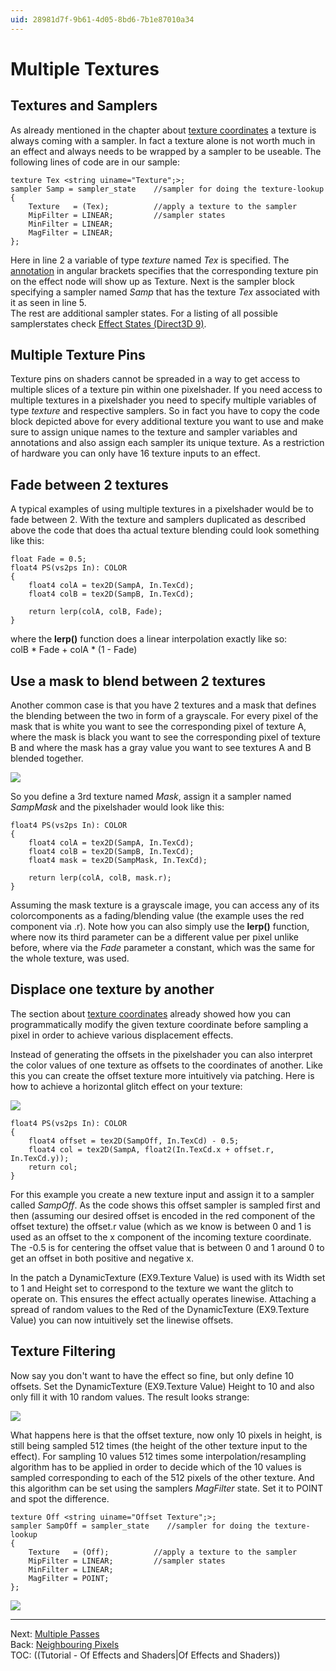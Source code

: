 ```yaml
---
uid: 28981d7f-9b61-4d05-8bd6-7b1e87010a34
---
```


# Multiple Textures

## Textures and Samplers
As already mentioned in the chapter about [texture coordinates](xref:c201a678-d827-4b21-92b3-432203d15dd7) a texture is always coming with a sampler. In fact a texture alone is not worth much in an effect and always needs to be wrapped by a sampler to be useable. The following lines of code are in our sample:  
```hlsl, line=2  
texture Tex <string uiname="Texture";>;  
sampler Samp = sampler_state    //sampler for doing the texture-lookup  
{  
    Texture   = (Tex);          //apply a texture to the sampler
    MipFilter = LINEAR;         //sampler states
    MinFilter = LINEAR;
    MagFilter = LINEAR;
};
```  
Here in line 2 a variable of type *texture* named *Tex* is specified. The [annotation](xref:c1f1412a-9d7c-48d0-911a-bea5d78ca373) in angular brackets specifies that the corresponding texture pin on the effect node will show up as <span class="pin">Texture</span>. Next is the sampler block specifying a sampler named *Samp* that has the texture *Tex* associated with it as seen in line 5.  
The rest are additional sampler states. For a listing of all possible samplerstates check <a href="http://msdn.microsoft.com/en-us/library/bb173347%28VS.85%29.aspx#Sampler_States" class="extURL" target="_blank">Effect States (Direct3D 9)</a>.  

## Multiple Texture Pins
Texture pins on shaders cannot be spreaded in a way to get access to multiple slices of a texture pin within one pixelshader. If you need access to multiple textures in a pixelshader you need to specify multiple variables of type *texture* and respective samplers. So in fact you have to copy the code block depicted above for every additional texture you want to use and make sure to assign unique names to the texture and sampler variables and annotations and also assign each sampler its unique texture. As a restriction of hardware you can only have 16 texture inputs to an effect.  

## Fade between 2 textures
A typical examples of using multiple textures in a pixelshader would be to fade between 2. With the texture and samplers duplicated as described above the code that does tha actual texture blending could look something like this:  
```hlsl  
float Fade = 0.5;  
float4 PS(vs2ps In): COLOR  
{  
    float4 colA = tex2D(SampA, In.TexCd);
    float4 colB = tex2D(SampB, In.TexCd);
	
    return lerp(colA, colB, Fade);
}
```  
where the **lerp()** function does a linear interpolation exactly like so:  
 colB * Fade + colA * (1 - Fade)

## Use a mask to blend between 2 textures
Another common case is that you have 2 textures and a mask that defines the blending between the two in form of a grayscale. For every pixel of the mask that is white you want to see the corresponding pixel of texture A, where the mask is black you want to see the corresponding pixel of texture B and where the mask has a gray value you want to see textures A and B blended together.   
  
![](~/img/MultipleTextures-DirectXRenderer_2010.12.11-21.35.35.png "")   
  
So you define a 3rd texture named *Mask*, assign it a sampler named *SampMask* and the pixelshader would look like this:  
```hlsl  
float4 PS(vs2ps In): COLOR  
{  
    float4 colA = tex2D(SampA, In.TexCd);
    float4 colB = tex2D(SampB, In.TexCd);
    float4 mask = tex2D(SampMask, In.TexCd);
	
    return lerp(colA, colB, mask.r);
}
```  
Assuming the mask texture is a grayscale image, you can access any of its colorcomponents as a fading/blending value (the example uses the red component via .r). Note how you can also simply use the **lerp()** function, where now its third parameter can be a different value per pixel unlike before, where via the *Fade* parameter a constant, which was the same for the whole texture, was used.  

## Displace one texture by another
The section about [texture coordinates](xref:c201a678-d827-4b21-92b3-432203d15dd7) already showed how you can programmatically modify the given texture coordinate before sampling a pixel in order to achieve various displacement effects.   

Instead of generating the offsets in the pixelshader you can also interpret the color values of one texture as offsets to the coordinates of another. Like this you can create the offset texture more intuitively via patching. Here is how to achieve a horizontal glitch effect on your texture:  
  
![](~/img/glitch_1.png "")   
  
```hlsl  
float4 PS(vs2ps In): COLOR  
{  
    float4 offset = tex2D(SampOff, In.TexCd) - 0.5;
    float4 col = tex2D(SampA, float2(In.TexCd.x + offset.r, In.TexCd.y));
    return col;
}
```  
For this example you create a new texture input and assign it to a sampler called *SampOff*. As the code shows this offset sampler is sampled first and then (assuming our desired offset is encoded in the red component of the offset texture) the offset.r value (which as we know is between 0 and 1 is used as an offset to the x component of the incoming texture coordinate. The -0.5 is for centering the offset value that is between 0 and 1 around 0 to get an offset in both positive and negative x.   

In the patch a <span class="node">DynamicTexture (EX9.Texture Value)</span> is used with its <span class="pin">Width</span> set to 1 and <span class="pin">Height</span> set to correspond to the texture we want the glitch to operate on. This ensures the effect actually operates linewise. Attaching a spread of random values to the <span class="pin">Red</span> of the <span class="node">DynamicTexture (EX9.Texture Value)</span> you can now intuitively set the linewise offsets.   

## Texture Filtering
Now say you don't want to have the effect so fine, but only define 10 offsets. Set the <span class="node">DynamicTexture (EX9.Texture Value)</span> <span class="pin">Height</span> to 10 and also only fill it with 10 random values. The result looks strange:  
  
![](~/img/glitch_2.png "")   
  
What happens here is that the offset texture, now only 10 pixels in height, is still being sampled 512 times (the height of the other texture input to the effect). For sampling 10 values 512 times some interpolation/resampling algorithm has to be applied in order to decide which of the 10 values is sampled corresponding to each of the 512 pixels of the other texture. And this algorithm can be set using the samplers *MagFilter* state. Set it to POINT and spot the difference.  
```hlsl  
texture Off <string uiname="Offset Texture";>;  
sampler SampOff = sampler_state    //sampler for doing the texture-lookup  
{  
    Texture   = (Off);          //apply a texture to the sampler
    MipFilter = LINEAR;         //sampler states
    MinFilter = LINEAR;
    MagFilter = POINT;
};
```  
  
![](~/img/MultipleTextures-DirectXRenderer_2010.12.11-21.56.17.png "")   
  

---  
Next: [Multiple Passes](xref:39838eb2-c610-47d7-ad8f-79c7bdb2cda4)  
Back: [Neighbouring Pixels](xref:0f0f3bcc-cf68-44bb-804c-66a86c1e84ec)  
TOC: ((Tutorial - Of Effects and Shaders|Of Effects and Shaders))